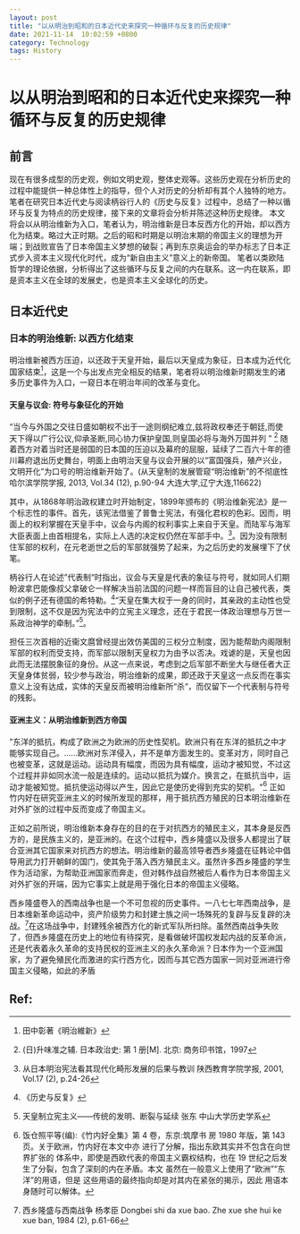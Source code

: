 ```yaml
---
layout: post
title: "以从明治到昭和的日本近代史来探究一种循环与反复的历史规律"
date: 2021-11-14  10:02:59 +0800
category: Technology
tags: History
---
```

# 以从明治到昭和的日本近代史来探究一种循环与反复的历史规律
## 前言
现在有很多成型的历史观，例如文明史观，整体史观等。这些历史观在分析历史的过程中能提供一种总体性上的指导，但个人对历史的分析却有其个人独特的地方。笔者在研究日本近代史与阅读柄谷行人的《历史与反复》过程中，总结了一种以循环与反复为特点的历史规律，接下来的文章将会分析并陈述这种历史规律。
本文将会以从明治维新为入口，笔者认为，明治维新是日本反西方化的开始，却以西方化为结束。略过大正时期。之后的昭和时期是以明治末期的帝国主义的理想为开端；到战败宣告了日本帝国主义梦想的破裂；再到东京奥运会的举办标志了日本正式步入资本主义现代化时代，成为“新自由主义”意义上的新帝国。
笔者以类欧陆哲学的理论依据，分析得出了这些循环与反复之间的内在联系。这一内在联系，即是资本主义在全球的发展史，也是资本主义全球化的历史。

## 日本近代史
### 日本的明治维新: 以西方化结束
明治维新被西方压迫，以还政于天皇开始，最后以天皇成为象征，日本成为近代化国家结束[^1 ]，这是一个与出发点完全相反的结果，笔者将以明治维新时期发生的诸多历史事件为入口，一窥日本在明治年间的改革与变化。

#### 天皇与议会: 符号与象征化的开始
“当今与外国之交往日盛如朝权不出于一途则纲纪难立,兹将政权奉还于朝廷,而使天下得以广行公议,仰承圣断,同心协力保护皇国,则皇国必将与海外万国并列 ” [^2 ] 随着西方对着当时还是弱国的日本国的压迫以及幕府的屈服，延续了二百六十年的德川幕府退出历史舞台，明面上由明治天皇与议会开展的以“富国强兵，殖产兴业，文明开化”为口号的明治维新开始了。(从天皇制的发展管窥“明治维新”的不彻底性 哈尔滨学院学报, 2013, Vol.34 (12), p.90-94 大连大学,辽宁大连,116622)

其中，从1868年明治政权建立时开始制定，1899年颁布的《明治维新宪法》是一个标志性的事件。首先，该宪法借鉴了普鲁士宪法，有强化君权的色彩。因而，明面上的权利掌握在天皇手中，议会与内阁的权利事实上来自于天皇。而陆军与海军大臣表面上由首相提名，实际上人选的决定权仍然在军部手中。[^3 ]。因为没有限制住军部的权利，在元老逝世之后的军部就强势了起来，为之后历史的发展埋下了伏笔。

柄谷行人在论述”代表制“时指出，议会与天皇是代表的象征与符号，就如同人们期盼波拿巴能像叔父拿破仑一样解决当前法国的问题一样而盲目的让自己被代表，类似的例子还有德国的希特勒。[^4 ]“天皇在集大权于一身的同时，其亲政的主动性也受到限制，这不仅是因为宪法中的立宪主义理念，还在于君民一体政治理想与万世一系政治神学的牵制。”[^5 ]。

担任三次首相的近衞文麿曾经提出效仿美国的三权分立制度，因为能帮助内阁限制军部的权利而受支持，而军部以限制天皇权力为由予以否决。戏谑的是，天皇也因此而无法摆脱象征的身份。从这一点来说，考虑到之后军部不断坐大与继任者大正天皇身体贫弱，较少参与政治，明治维新的成果，即还政于天皇这一点反而在事实意义上没有达成，实体的天皇反而被明治维新所“杀“，而仅留下一个代表制与符号的残影。

#### 亚洲主义：从明治维新到西方帝国

"东洋的抵抗，构成了欧洲之为欧洲的历史性契机。欧洲只有在东洋的抵抗之中才能够实现自己。......欧洲对东洋侵入，并不是单方面发生的。变革对方，同时自己也被变革，这就是运动。运动具有幅度，而因为具有幅度，运动才被知觉，不过这个过程并非如同水流一般是连续的。运动以抵抗为媒介。换言之，在抵抗当中，运动才能被知觉。抵抗使运动得以产生，因此它是使历史得到充实的契机。"[^6 ] 正如竹内好在研究亚洲主义的时候所发现的那样，用于抵抗西方殖民的日本明治维新在对外扩张的过程中反而变成了帝国主义。

正如之前所说，明治维新本身存在的目的在于对抗西方的殖民主义，其本身是反西方的，是民族主义的，是亚洲的。在这个过程中，西乡隆盛以及很多人都提出了联合亚洲其它国家来对抗西方的想法。明治维新的最高领导者西乡隆盛在征韩论中倡导用武力打开朝鲜的国门，使其免于落入西方殖民主义。虽然许多西乡隆盛的学生作为活动家，为帮助亚洲国家而奔走，但对韩作战自然被后人看作为日本帝国主义对外扩张的开端，因为它事实上就是用于强化日本的帝国主义侵略。

西乡隆盛卷入的西南战争也是一个不可忽视的历史事件。一八七七年西南战争，是日本维新革命运动中，资产阶级势力和封建士族之间一场殊死的复辟与反复辟的决战。[^7 ]在这场战争中，封建残余被西方化的新式军队所扫除。虽然西南战争失败了，但西乡隆盛在历史上的地位有待探究，是看做破坏国权发起内战的反革命派，还是代表着永久革命的支持民权的亚洲主义的永久革命派？日本作为一个亚洲国家，为了避免殖民化而激进的实行西方化，因而与其它西方国家一同对亚洲进行帝国主义侵略，如此的矛盾






## Ref:

[^1 ]: 田中彰著《明治維新》

[^2 ]: (日)升味准之辅. 日本政治史: 第 1 册[M]. 北京: 商务印书馆，1997

[^3 ]: 从日本明治宪法看其现代化畸形发展的后果与教训 陕西教育学院学报, 2001, Vol.17 (2), p.24-26

[^4 ]: 《历史与反复》

[^5 ]: 天皇制立宪主义——传统的发明、断裂与延续 张东 中山大学历史学系

[^6 ]: 饭仓照平等(编):《竹内好全集》第 4 卷，东京:筑摩书 房 1980 年版，第 143 页。关于欧洲，竹内好在本文中亦 进行了分解，指出东欧其实并不包含在向世界扩张的 体系中，即使是西欧代表的帝国主义霸权结构，也在 19 世纪之后发生了分裂，包含了深刻的内在矛盾。本文 虽然在一般意义上使用了“欧洲”“东洋”的用语，但是 这些用语的最终指向却是对其内在紧张的揭示，因此 用语本身随时可以解体。

[^7 ]: 西乡隆盛与西南战争 杨孝臣 Dongbei shi da xue bao. Zhe xue she hui ke xue ban, 1984 (2), p.61-66